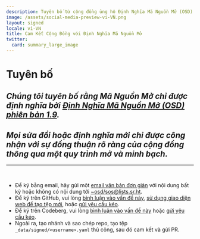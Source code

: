 ```yaml
---
description: Tuyên bố từ cộng đồng ủng hộ Định Nghĩa Mã Nguồn Mở (OSD) phiên bản 1.9
image: /assets/social-media-preview-vi-VN.png
layout: signed
locale: vi-VN
title: Cam Kết Cộng Đồng với Định Nghĩa Mã Nguồn Mở
twitter:
  card: summary_large_image
---
```

# **Tuyên bố**

## *Chúng tôi tuyên bố rằng Mã Nguồn Mở chỉ được định nghĩa bởi [Định Nghĩa Mã Nguồn Mở (OSD) phiên bản 1.9](https://opensourcedefinition.org/).* 

## *Mọi sửa đổi hoặc định nghĩa mới chỉ được công nhận với sự đồng thuận rõ ràng của cộng đồng thông qua một quy trình mở và minh bạch.*

---
<br>

- Để ký bằng email, hãy gửi một [email văn bản đơn giản](https://useplaintext.email/) với nội dung bất kỳ hoặc không có nội dung tới [~osd/sos@lists.sr.ht](mailto:~osd/sos@lists.sr.ht).
- Để ký trên GitHub, vui lòng [bình luận vào vấn đề này](https://github.com/OpenSourceDefinition/sos/issues/1), [sử dụng giao diện web để tạo tệp mới](https://github.com/OpenSourceDefinition/sos/new/main/_data/signed), hoặc [gửi yêu cầu kéo](https://github.com/OpenSourceDefinition/sos/pulls).
- Để ký trên Codeberg, vui lòng [bình luận vào vấn đề này](https://codeberg.org/osd/sos/issues/1) hoặc [gửi yêu cầu kéo](https://codeberg.org/osd/sos/pulls).
- Ngoài ra, tạo nhánh và sao chép repo, tạo tệp `_data/signed/<username>.yaml` thủ công, sau đó cam kết và gửi PR.